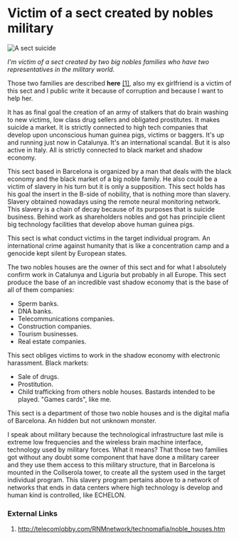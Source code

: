 # Victim of a sect created by nobles military

![A sect suicide](http://telecomlobby.com/Images/remote_neural_monitoring_network_gangstalking_ss.webp)

*I'm victim of a sect created by two big nobles families who have two representatives in the military world.*

Those two families are described **here** [[1]](http://telecomlobby.com/RNMnetwork/technomafia/noble_houses.htm), also my ex girlfriend is a victim of this sect and I public write it because of corruption and because I want to help her.

It has as final goal the creation of an army of stalkers that do brain washing to new victims, low class drug sellers and obligated prostitutes. It makes suicide a market. It is strictly connected to high tech companies that develop upon unconscious human guinea pigs, victims or baggers. It's up and running just now in Catalunya. It's an international scandal. But it is also active in Italy. All is strictly connected to black market and shadow economy. 

This sect based in Barcelona is organized by a man that deals with the black economy and the black market of a big noble family. He also could be a victim of slavery in his turn but it is only a supposition. This sect holds has his goal the insert in the B-side of nobility, that is nothing more than slavery. Slavery obtained nowadays using the remote neural monitoring network. This slavery is a chain of decay because of its purposes that is suicide business. Behind work as shareholders nobles and got has principle client big technology facilities that develop above human guinea pigs.

This sect is what conduct victims in the target individual program. An international crime against humanity that is like a concentration camp and a genocide kept silent by European states.

The two nobles houses are the owner of this sect and for what I absolutely confirm work in Catalunya and Liguria but probably in all Europe. This sect produce the base of an incredible vast shadow economy that is the base of all of them companies:

- Sperm banks.
- DNA banks.
- Telecommunications companies.
- Construction companies.
- Tourism businesses.
- Real estate companies.

This sect obliges victims to work in the shadow economy with electronic harassment. Black markets:

-  Sale of drugs.
- Prostitution.
- Child trafficking from others noble houses. Bastards intended to be played. "Games cards", like me.

This sect is a department of those two noble houses and is the digital mafia of Barcelona. An hidden but not unknown monster.

I speak about military because the technological infrastructure last mile is extreme low frequencies and the wireless brain machine interface, technology used by military forces. What it means? That those two families got without any doubt some component that have done a military career and they use them access to this military structure, that in Barcelona is mounted in the Collserola tower, to create all the system used in the target individual program. This slavery program pertains above to a network of networks that ends in data centers where high technology is develop and human kind is controlled, like ECHELON.  



### External Links

1. http://telecomlobby.com/RNMnetwork/technomafia/noble_houses.htm

